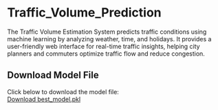 # Traffic_Volume_Prediction
The Traffic Volume Estimation System predicts traffic conditions using machine learning by analyzing weather, time, and holidays. It provides a user-friendly web interface for real-time traffic insights, helping city planners and commuters optimize traffic flow and reduce congestion.

## Download Model File  
Click below to download the model file:  
[Download best_model.pkl]()

